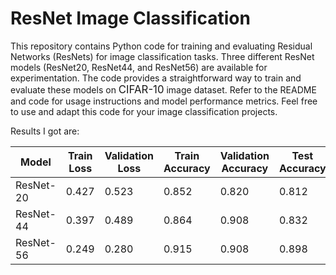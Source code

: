 # ResNet Image Classification

This repository contains Python code for training and evaluating Residual Networks (ResNets) for image classification tasks. Three different ResNet models (ResNet20, ResNet44, and ResNet56) are available for experimentation. The code provides a straightforward way to train and evaluate these models on <span style="font-size: larger;">CIFAR-10</span> image dataset. Refer to the README and code for usage instructions and model performance metrics. Feel free to use and adapt this code for your image classification projects.

Results I got are:

| Model    | Train Loss | Validation Loss | Train Accuracy | Validation Accuracy | Test Accuracy |
|----------|------------|-----------------|----------------|----------------------|---------------|
| ResNet-20 | 0.427     | 0.523           | 0.852          | 0.820                | 0.812         |
| ResNet-44 | 0.397     | 0.489           | 0.864          | 0.908                | 0.832         |
| ResNet-56 | 0.249     | 0.280           | 0.915          | 0.908                | 0.898         |
